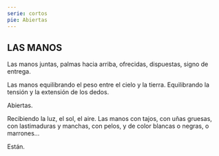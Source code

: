 ```yaml
---
serie: cortos
pie: Abiertas
---
```


## LAS MANOS

Las manos juntas, palmas hacia arriba, ofrecidas, dispuestas, signo de entrega.

Las manos equilibrando el peso entre el cielo y la tierra. Equilibrando la tensión y la extensión de los dedos.

Abiertas.

Recibiendo la luz, el sol, el aire.
Las manos con tajos, con uñas gruesas, con lastimaduras y manchas, con pelos, y de color blancas o negras, o marrones…

Están.
